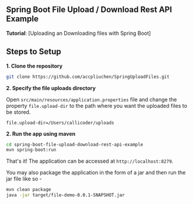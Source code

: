 ## Spring Boot File Upload / Download Rest API Example

**Tutorial**: [Uploading an Downloading files with Spring Boot]

## Steps to Setup

**1. Clone the repository** 

```bash
git clone https://github.com/accpliuchen/SpringUploadFiles.git
```

**2. Specify the file uploads directory**

Open `src/main/resources/application.properties` file and change the property `file.upload-dir` to the path where you want the uploaded files to be stored.

```
file.upload-dir=/Users/callicoder/uploads
```

**2. Run the app using maven**

```bash
cd spring-boot-file-upload-download-rest-api-example
mvn spring-boot:run
```

That's it! The application can be accessed at `http://localhost:8279`.

You may also package the application in the form of a jar and then run the jar file like so -

```bash
mvn clean package
java -jar target/file-demo-0.0.1-SNAPSHOT.jar
```
